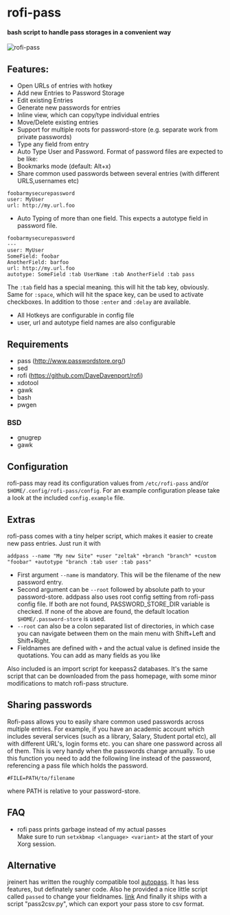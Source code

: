 # rofi-pass

#### bash script to handle pass storages in a convenient way

![rofi-pass](https://53280.de/rofi/rofi-pass.png "rofi-pass in action")

## Features:

* Open URLs of entries with hotkey
* Add new Entries to Password Storage
* Edit existing Entries
* Generate new passwords for entries
* Inline view, which can copy/type individual entries
* Move/Delete existing entries
* Support for multiple roots for password-store (e.g. separate work from private passwords)
* Type any field from entry
* Auto Type User and Password. Format of password files are expected to be like:
* Bookmarks mode (default: Alt+x)
* Share common used passwords between several entries (with different URLS,usernames etc)
```
foobarmysecurepassword
user: MyUser
url: http://my.url.foo
```
* Auto Typing of more than one field. This expects a autotype field in password file.
```
foobarmysecurepassword
---
user: MyUser
SomeField: foobar
AnotherField: barfoo
url: http://my.url.foo
autotype: SomeField :tab UserName :tab AnotherField :tab pass
```
The `:tab` field has a special meaning. this will hit the tab key, obviously.<br>
Same for `:space`, which will hit the space key, can be used to activate checkboxes.
In addition to those `:enter` and `:delay` are available.

* All Hotkeys are configurable in config file
* user, url and autotype field names are also configurable

## Requirements
* pass (http://www.passwordstore.org/)
* sed
* rofi (https://github.com/DaveDavenport/rofi)
* xdotool
* gawk
* bash
* pwgen

### BSD
* gnugrep
* gawk

## Configuration
rofi-pass may read its configuration values from `/etc/rofi-pass` and/or `$HOME/.config/rofi-pass/config`.
For an example configuration please take a look at the included `config.example` file.

## Extras
rofi-pass comes with a tiny helper script, which makes it easier to create new pass entries.
Just run it with

```
addpass --name "My new Site" +user "zeltak" +branch "branch" +custom "foobar" +autotype "branch :tab user :tab pass"
```

* First argument `--name` is mandatory. This will be the filename of the new password entry.
* Second argument can be `--root` followed by absolute path to your password-store. addpass also uses root config setting from rofi-pass config file. If both are not found, PASSWORD_STORE_DIR variable is checked. If none of the above are found, the default location `$HOME/.password-store` is used.
* `--root` can also be a colon separated list of directories, in which case you can navigate between them on the main menu with Shift+Left and Shift+Right.
* Fieldnames are defined with `+` and the actual value is defined inside the quotations. You can add as many fields as you like

Also included is an import script for keepass2 databases. It's the same script that can be downloaded from the pass homepage, with some minor modifications to match rofi-pass structure.

## Sharing passwords

Rofi-pass allows you to easily share common used passwords across multiple entries. 
For example, if you have an academic account which includes several services (such as a library, Salary, Student portal etc),  all with different URL's, login forms etc. you can share one password across all of them. This is very handy when the passwords change annually.
To use this function you need to add the following line instead of the password, referencing a pass file which holds the password.

```
#FILE=PATH/to/filename
```
where PATH is relative to your password-store.


## FAQ

* rofi pass prints garbage instead of my actual passes <br>Make sure to run `setxkbmap <language> <variant>` at the start of your Xorg session.

## Alternative

jreinert has written the roughly compatible tool [autopass](https://github.com/jreinert/autopass). It has less features, but definately saner code.
Also he provided a nice little script called `passed` to change your fieldnames. [link](https://github.com/jreinert/passed)
And finally it ships with a script "pass2csv.py", which can export your pass store to csv format.
